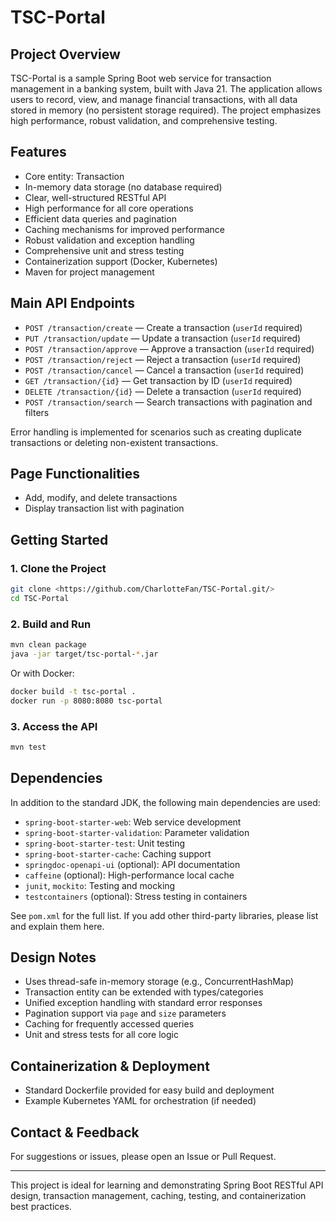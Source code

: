 # TSC-Portal

## Project Overview

TSC-Portal is a sample Spring Boot web service for transaction management in a banking system, built with Java 21. The application allows users to record, view, and manage financial transactions, with all data stored in memory (no persistent storage required). The project emphasizes high performance, robust validation, and comprehensive testing.

## Features

- Core entity: Transaction
- In-memory data storage (no database required)
- Clear, well-structured RESTful API
- High performance for all core operations
- Efficient data queries and pagination
- Caching mechanisms for improved performance
- Robust validation and exception handling
- Comprehensive unit and stress testing
- Containerization support (Docker, Kubernetes)
- Maven for project management

## Main API Endpoints

- `POST /transaction/create` — Create a transaction (`userId` required)
- `PUT /transaction/update` — Update a transaction (`userId` required)
- `POST /transaction/approve` — Approve a transaction (`userId` required)
- `POST /transaction/reject` — Reject a transaction (`userId` required)
- `POST /transaction/cancel` — Cancel a transaction (`userId` required)
- `GET /transaction/{id}` — Get transaction by ID (`userId` required)
- `DELETE /transaction/{id}` — Delete a transaction (`userId` required)
- `POST /transaction/search` — Search transactions with pagination and filters

Error handling is implemented for scenarios such as creating duplicate transactions or deleting non-existent transactions.

## Page Functionalities

- Add, modify, and delete transactions
- Display transaction list with pagination

## Getting Started

### 1. Clone the Project

```bash
git clone <https://github.com/CharlotteFan/TSC-Portal.git/>
cd TSC-Portal
```

### 2. Build and Run

```bash
mvn clean package
java -jar target/tsc-portal-*.jar
```

Or with Docker:

```bash
docker build -t tsc-portal .
docker run -p 8080:8080 tsc-portal
```

### 3. Access the API

```bash
mvn test
```

## Dependencies

In addition to the standard JDK, the following main dependencies are used:

- `spring-boot-starter-web`: Web service development
- `spring-boot-starter-validation`: Parameter validation
- `spring-boot-starter-test`: Unit testing
- `spring-boot-starter-cache`: Caching support
- `springdoc-openapi-ui` (optional): API documentation
- `caffeine` (optional): High-performance local cache
- `junit`, `mockito`: Testing and mocking
- `testcontainers` (optional): Stress testing in containers

See `pom.xml` for the full list. If you add other third-party libraries, please list and explain them here.

## Design Notes

- Uses thread-safe in-memory storage (e.g., ConcurrentHashMap)
- Transaction entity can be extended with types/categories
- Unified exception handling with standard error responses
- Pagination support via `page` and `size` parameters
- Caching for frequently accessed queries
- Unit and stress tests for all core logic

## Containerization & Deployment

- Standard Dockerfile provided for easy build and deployment
- Example Kubernetes YAML for orchestration (if needed)

## Contact & Feedback

For suggestions or issues, please open an Issue or Pull Request.

---

This project is ideal for learning and demonstrating Spring Boot RESTful API design, transaction management, caching, testing, and containerization best practices.
